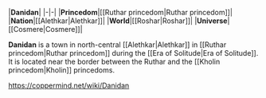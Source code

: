 |**Danidan**|
|-|-|
|**Princedom**|[[Ruthar princedom\|Ruthar princedom]]|
|**Nation**|[[Alethkar\|Alethkar]]|
|**World**|[[Roshar\|Roshar]]|
|**Universe**|[[Cosmere\|Cosmere]]|

**Danidan** is a town in north-central [[Alethkar\|Alethkar]] in [[Ruthar princedom\|Ruthar princedom]] during the [[Era of Solitude\|Era of Solitude]].
It is located near the border between the Ruthar and the [[Kholin princedom\|Kholin]] princedoms.



https://coppermind.net/wiki/Danidan